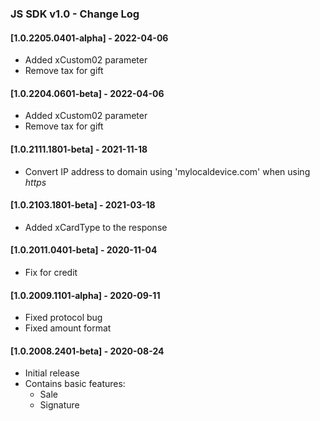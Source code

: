 
<head>
    <title>JS SDK v1.0 - Change Log</title>
</head>

### JS SDK v1.0 - Change Log

#### [1.0.2205.0401-alpha] - 2022-04-06
- Added xCustom02 parameter
- Remove tax for gift

#### [1.0.2204.0601-beta] - 2022-04-06
- Added xCustom02 parameter
- Remove tax for gift

#### [1.0.2111.1801-beta] - 2021-11-18
- Convert IP address to domain using 'mylocaldevice.com' when using _https_

#### [1.0.2103.1801-beta] - 2021-03-18
- Added xCardType to the response

#### [1.0.2011.0401-beta] - 2020-11-04
- Fix for credit

#### [1.0.2009.1101-alpha] - 2020-09-11
- Fixed protocol bug
- Fixed amount format

#### [1.0.2008.2401-beta] - 2020-08-24
- Initial release
- Contains basic features:
  - Sale
  - Signature
